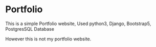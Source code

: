 # Portfolio
This is a simple Portfolio website, Used python3, Django, Bootstrap5, PostgresSQL Database 

However this is not my portfolio website.
